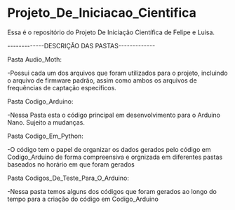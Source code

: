 # Projeto_De_Iniciacao_Cientifica
Essa é o repositório do Projeto De Iniciação Científica de Felipe e Luisa.

-------------DESCRIÇÃO DAS PASTAS-------------

Pasta Audio_Moth:

 -Possui cada um dos arquivos que foram utilizados para o projeto, incluindo o arquivo de firmware padrão, assim como ambos os arquivos de frequências de captação específicos.
 
Pasta Codigo_Arduino:

 -Nessa Pasta esta o código principal em desenvolvimento para o Arduino Nano. Sujeito a mudanças.
 
Pasta Codigo_Em_Python:

 -O código tem o papel de organizar os dados gerados pelo código em Codigo_Arduino de forma compreensiva e orgnizada em diferentes pastas baseados no horário em que foram gerados
 
Pasta Codigos_De_Teste_Para_O_Arduino:

 -Nessa pasta temos alguns dos códigos que foram gerados ao longo do tempo para a criação do código em Codigo_Arduino
